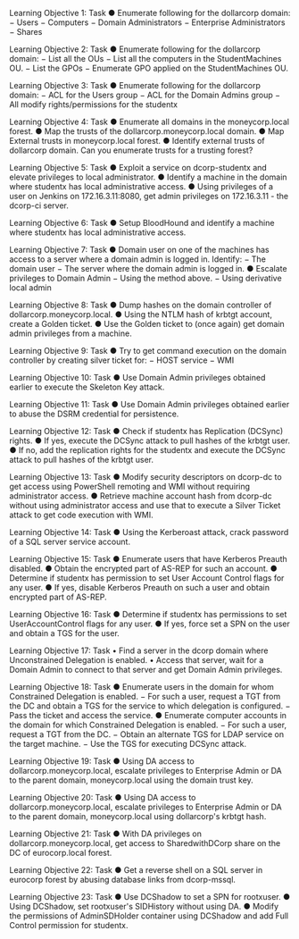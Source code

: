 Learning Objective 1:
Task
● Enumerate following for the dollarcorp domain:
− Users
− Computers
− Domain Administrators
− Enterprise Administrators
− Shares


Learning Objective 2:
Task
● Enumerate following for the dollarcorp domain:
− List all the OUs
− List all the computers in the StudentMachines OU.
− List the GPOs
− Enumerate GPO applied on the StudentMachines OU.


Learning Objective 3:
Task
● Enumerate following for the dollarcorp domain:
− ACL for the Users group
− ACL for the Domain Admins group
− All modify rights/permissions for the studentx


Learning Objective 4:
Task
● Enumerate all domains in the moneycorp.local forest.
● Map the trusts of the dollarcorp.moneycorp.local domain.
● Map External trusts in moneycorp.local forest.
● Identify external trusts of dollarcorp domain. Can you enumerate trusts for a trusting forest?


Learning Objective 5:
Task
● Exploit a service on dcorp-studentx and elevate privileges to local administrator.
● Identify a machine in the domain where studentx has local administrative access.
● Using privileges of a user on Jenkins on 172.16.3.11:8080, get admin privileges on 172.16.3.11 -
the dcorp-ci server.


Learning Objective 6:
Task
● Setup BloodHound and identify a machine where studentx has local administrative access.



Learning Objective 7:
Task
● Domain user on one of the machines has access to a server where a domain admin is logged in.
Identify:
− The domain user
− The server where the domain admin is logged in.
● Escalate privileges to Domain Admin
− Using the method above.
−  Using derivative local admin 


Learning Objective 8:
Task
● Dump hashes on the domain controller of dollarcorp.moneycorp.local.
● Using the NTLM hash of krbtgt account, create a Golden ticket.
● Use the Golden ticket to (once again) get domain admin privileges from a machine.


Learning Objective 9:
Task
● Try to get command execution on the domain controller by creating silver ticket for:
− HOST service
− WMI



Learning Objective 10:
Task
● Use Domain Admin privileges obtained earlier to execute the Skeleton Key attack.



Learning Objective 11:
Task
● Use Domain Admin privileges obtained earlier to abuse the DSRM credential for persistence.


Learning Objective 12:
Task
● Check if studentx has Replication (DCSync) rights.
● If yes, execute the DCSync attack to pull hashes of the krbtgt user.
● If no, add the replication rights for the studentx and execute the DCSync attack to pull hashes of
the krbtgt user.


Learning Objective 13:
Task
● Modify security descriptors on dcorp-dc to get access using PowerShell remoting and WMI
without requiring administrator access.
● Retrieve machine account hash from dcorp-dc without using administrator access and use that
to execute a Silver Ticket attack to get code execution with WMI.


Learning Objective 14:
Task
● Using the Kerberoast attack, crack password of a SQL server service account.


Learning Objective 15:
Task
● Enumerate users that have Kerberos Preauth disabled.
● Obtain the encrypted part of AS-REP for such an account.
● Determine if studentx has permission to set User Account Control flags for any user.
● If yes, disable Kerberos Preauth on such a user and obtain encrypted part of AS-REP.



Learning Objective 16:
Task
● Determine if studentx has permissions to set UserAccountControl flags for any user.
● If yes, force set a SPN on the user and obtain a TGS for the user.



Learning Objective 17:
Task
•  Find a server in the dcorp domain where Unconstrained Delegation is enabled.
•  Access that server, wait for a Domain Admin to connect to that server and get Domain Admin
privileges.



Learning Objective 18:
Task
● Enumerate users in the domain for whom Constrained Delegation is enabled.
− For such a user, request a TGT from the DC and obtain a TGS for the service to which
delegation is configured.
− Pass the ticket and access the service.
● Enumerate computer accounts in the domain for which Constrained Delegation is enabled.
− For such a user, request a TGT from the DC.
− Obtain an alternate TGS for LDAP service on the target machine.
− Use the TGS for executing DCSync attack.


Learning Objective 19:
Task
● Using DA access to dollarcorp.moneycorp.local, escalate privileges to Enterprise Admin or DA to
the parent domain, moneycorp.local using the domain trust key.



Learning Objective 20:
Task
● Using DA access to dollarcorp.moneycorp.local, escalate privileges to Enterprise Admin or DA to
the parent domain, moneycorp.local using dollarcorp's krbtgt hash.


Learning Objective 21:
Task
● With DA privileges on dollarcorp.moneycorp.local, get access to SharedwithDCorp share on the DC of eurocorp.local forest.


Learning Objective 22:
Task
● Get a reverse shell on a SQL server in eurocorp forest by abusing database links from dcorp-mssql.



Learning Objective 23:
Task
● Use DCShadow to set a SPN for rootxuser.
● Using DCShadow, set rootxuser's SIDHistory without using DA.
● Modify the permissions of AdminSDHolder container using DCShadow and add Full Control
permission for studentx.